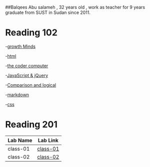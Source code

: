 

##Balqees Abu salameh , 32 years old , work as teacher for 9 years 
graduate from SUST in Sudan since 2011.





# Reading 102
-[growth Minds](growthMinds.md)

-[html](html.md)

-[the coder computer](theCoderComputer.md)

-[JavaScript & jQuery](JavaScript&jQuery.md)

-[Comparison and logical](Comparison&logical.md)
  
-[markdown](markdown.md)

-[css](css.md)



# Reading 201

|    Lab Name    |  Lab Link | 
| ------------- |:-------------:|
|   class-01    | [class-01](201\class-01.md) |
|   class-02    | [class-02](201\class-02.md) |






